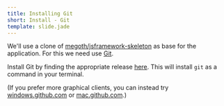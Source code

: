 ```yaml
---
title: Installing Git
short: Install - Git
template: slide.jade
---
```


We'll use a clone of [megoth/jsframework-skeleton](https://github.com/megoth/jsframework-skeleton) as base for the application. For this we need use [Git](http://git-scm.com/).

Install Git by finding the appropriate release [here](http://git-scm.com/downloads). This will install ```git``` as a command in your terminal.

(If you prefer more graphical clients, you can instead try [windows.github.com](https://windows.github.com/) or [mac.github.com](https://mac.github.com/).)